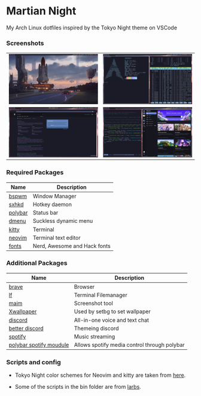 # Martian Night
My Arch Linux dotfiles inspired by the Tokyo Night theme on VSCode


### Screenshots
| | |
|---|---|
| <img src="Screenshots/pic-selected-210827-1715-24.png" width=100% height=100% > | <img src="Screenshots/pic-selected-210827-1747-06.png" width=100% height=100%> |
| <img src="Screenshots/pic-selected-210827-1732-41.png" width=100% height=100%>  | <img src="Screenshots/pic-selected-210827-1722-36.png" width=100% height=100%> |



### Required Packages


| Name   | Description |
|---|---|
| [bspwm](https://archlinux.org/packages/community/x86_64/bspwm) | Window Manager  |
| [sxhkd](https://aur.archlinux.org/packages/sxhkd-git) | Hotkey daemon  |
| [polybar](https://aur.archlinux.org/packages/polybar) | Status bar |
| [dmenu](https://tools.suckless.org/dmenu/) | Suckless dynamic menu |
| [kitty](https://archlinux.org/packages/community/x86_64/kitty) | Terminal |
| [neovim](https://archlinux.org/packages/community/x86_64/neovim) | Terminal text editor |
| [fonts](https://aur.archlinux.org/packages/nerd-fonts-git) | Nerd, Awesome and Hack fonts |


### Additional Packages


| Name  | Description |
|---|---|
| [brave](https://aur.archlinux.org/packages/brave-bin) | Browser |
| [lf](https://aur.archlinux.org/packages/lf) | Terminal Filemanager |
| [maim](https://aur.archlinux.org/packages/maim-git) | Screenshot tool |
| [Xwallpaper](https://aur.archlinux.org/packages/xwallpaper-git) | Used by setbg to set wallpaper |
| [discord](https://archlinux.org/packages/community/x86_64/discord) | All-in-one voice and text chat |
| [better discord](https://betterdiscord.app) | Themeing discord |
| [spotify](https://aur.archlinux.org/packages/spotify) | Music streaming |
| [polybar spotify moudule](https://github.com/mihirlad55/polybar-spotify-module) | Allows spotify media control through polybar |


### Scripts and config

- Tokyo Night color schemes for Neovim and kitty are taken from [here](https://github.com/enkia/tokyo-night-vscode-theme).

- Some of the scripts in the bin folder are from [larbs](https://github.com/LukeSmithxyz/LARBS).
